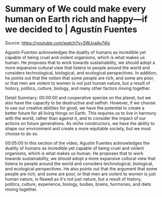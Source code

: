 # Summary of We could make every human on Earth rich and happy—if we decided to | Agustín Fuentes

Source: https://youtube.com/watch?v=SWJvaAv74ls

Agustín Fuentes acknowledges the duality of humans as incredible yet capable of being cruel and violent organisms, which is what makes us human. He proposes that to work towards sustainability, we should adopt a more expansive cultural view that listens to people around the world and considers technological, biological, and ecological perspectives. In addition, he points out that the notion that some people are rich, and some are poor, or that men are violent to women is not just human nature, but a result of history, politics, culture, biology, and many other factors mixing together.

Detail Summary: 
00:00:00
and cooperative species on the planet, but we also have the capacity to be destructive and selfish. However, if we choose to use our creative abilities for good, we have the potential to create a better future for all living things on Earth. This requires us to live in harmony with the world, rather than against it, and to consider the impact of our actions on future generations. As niche constructors, we have the ability to shape our environment and create a more equitable society, but we must choose to do so.

00:05:00
In this section of the video, Agustín Fuentes acknowledges the duality of humans as incredible yet capable of being cruel and violent organisms, which is what makes us human. He proposes that to work towards sustainability, we should adopt a more expansive cultural view that listens to people around the world and considers technological, biological, and ecological perspectives. He also points out that the argument that some people are rich, and some are poor, or that men are violent to women is just human nature, is flawed as it's not just nature, but a result of history, politics, culture, experience, biology, bodies, brains, hormones, and diets mixing together.

